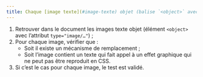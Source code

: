 ```yaml
---
title: Chaque [image texte](#image-texte) objet (balise `<object>` avec l’attribut `type="image/…"`) [porteuse d’information](#image-porteuse-d-information), en l’absence d’un [mécanisme de remplacement](#mecanisme-de-remplacement), doit si possible être remplacée par du [texte stylé](#texte-style). Cette règle est-elle respectée (hors cas particuliers) ?
---
```


1. Retrouver dans le document les images texte objet (élément `<object>` avec l’attribut `type="image/…"`) ;
2. Pour chaque image, vérifier que :
      * Soit il existe un mécanisme de remplacement ;
      * Soit l’image contient un texte qui fait appel à un effet graphique qui ne peut pas être reproduit en CSS.
3. Si c’est le cas pour chaque image, le test est validé.
